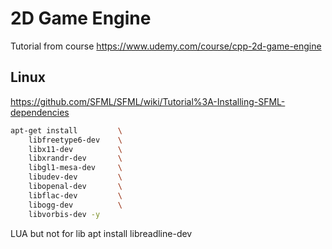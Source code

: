 # 2D Game Engine
Tutorial from course 
https://www.udemy.com/course/cpp-2d-game-engine


## Linux

https://github.com/SFML/SFML/wiki/Tutorial%3A-Installing-SFML-dependencies

```bash
apt-get install         \
    libfreetype6-dev    \
    libx11-dev          \
    libxrandr-dev       \
    libgl1-mesa-dev     \
    libudev-dev         \
    libopenal-dev       \
    libflac-dev         \
    libogg-dev          \
    libvorbis-dev -y
```

LUA but not for lib
apt install libreadline-dev